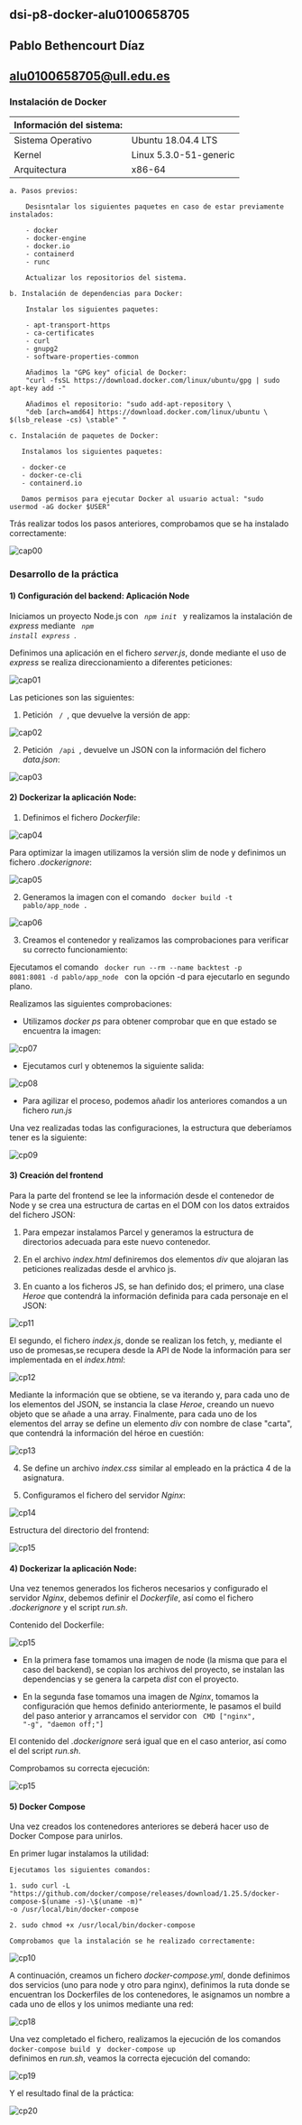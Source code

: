 ## dsi-p8-docker-alu0100658705

## Pablo Bethencourt Díaz

## alu0100658705@ull.edu.es

### Instalación de Docker

| Información del sistema: |                        |
| ------------------------ | ---------------------- |
| Sistema Operativo        | Ubuntu 18.04.4 LTS     |
| Kernel                   | Linux 5.3.0-51-generic |
| Arquitectura             | x86-64                 |

    a. Pasos previos:

        Desisntalar los siguientes paquetes en caso de estar previamente instalados:

        - docker
        - docker-engine
        - docker.io
        - containerd
        - runc

        Actualizar los repositorios del sistema.

    b. Instalación de dependencias para Docker:

        Instalar los siguientes paquetes:

        - apt-transport-https
        - ca-certificates
        - curl
        - gnupg2
        - software-properties-common

        Añadimos la "GPG key" oficial de Docker:
        "curl -fsSL https://download.docker.com/linux/ubuntu/gpg | sudo apt-key add -"

        Añadimos el repositorio: "sudo add-apt-repository \
        "deb [arch=amd64] https://download.docker.com/linux/ubuntu \ $(lsb_release -cs) \stable" "

    c. Instalación de paquetes de Docker:

       Instalamos los siguientes paquetes:

       - docker-ce
       - docker-ce-cli
       - containerd.io

       Damos permisos para ejecutar Docker al usuario actual: "sudo usermod -aG docker $USER"

Trás realizar todos los pasos anteriores, comprobamos que se ha instalado correctamente:

![cap00](images/cap00.png)

### Desarrollo de la práctica

#### 1) Configuración del backend: Aplicación Node

Iniciamos un proyecto Node.js con <code> _npm init_ </code> y realizamos la instalación de _express_ mediante <code> _npm install express_ </code>.

Definimos una aplicación en el fichero _server.js_, donde mediante el uso de _express_ se realiza direccionamiento a diferentes peticiones:

![cap01](images/cap01.png)

Las peticiones son las siguientes:

1. Petición <code> / </code>, que devuelve la versión de app:

![cap02](images/cap02.png)

2. Petición <code> /api </code>, devuelve un JSON con la información del fichero _data.json_:

![cap03](images/cap03.png)

#### 2) Dockerizar la aplicación Node:

1. Definimos el fichero _Dockerfile_:

![cap04](images/cap04.png)

Para optimizar la imagen utilizamos la versión slim de node y definimos un fichero _.dockerignore_:

![cap05](images/cap05.png)

2. Generamos la imagen con el comando <code> docker build -t pablo/app_node . </code>

![cap06](images/cap06.png)

3. Creamos el contenedor y realizamos las comprobaciones para verificar su correcto funcionamiento:

Ejecutamos el comando <code> docker run --rm --name backtest -p 8081:8081 -d pablo/app_node </code> con la opción -d para ejecutarlo en segundo plano.

Realizamos las siguientes comprobaciones:

- Utilizamos _docker ps_ para obtener comprobar que en que estado se encuentra la imagen:

![cp07](images/cap07.png)

- Ejecutamos curl y obtenemos la siguiente salida:

![cp08](images/cap08.png)

- Para agilizar el proceso, podemos añadir los anteriores comandos a un fichero _run.js_

Una vez realizadas todas las configuraciones, la estructura que deberíamos tener es la siguiente:

![cp09](images/cap09.png)

#### 3) Creación del frontend

Para la parte del frontend se lee la información desde el contenedor de Node y se crea una estructura de cartas en el DOM con los datos extraidos del fichero JSON:

1. Para empezar instalamos Parcel y generamos la estructura de directorios adecuada para este nuevo contenedor.

2. En el archivo _index.html_ definiremos dos elementos _div_ que alojaran las peticiones realizadas desde el arvhico js.

3. En cuanto a los ficheros JS, se han definido dos; el primero, una clase _Heroe_ que contendrá la información definida para cada personaje en el JSON:

![cp11](images/cap11.png)

El segundo, el fichero _index.js_, donde se realizan los fetch, y, mediante el uso de promesas,se recupera desde la API de Node la información para ser implementada en el _index.html_:

![cp12](images/cap12.png)

Mediante la información que se obtiene, se va iterando y, para cada uno de los elementos del JSON, se instancia la clase _Heroe_, creando un nuevo objeto que se añade a una array. Finalmente, para cada uno de los elementos del array se define un elemento _div_ con nombre de clase "carta", que contendrá la información del héroe en cuestión:

![cp13](images/cap13.png)

4. Se define un archivo _index.css_ similar al empleado en la práctica 4 de la asignatura.

5. Configuramos el fichero del servidor _Nginx_:

![cp14](images/cap14.png)

Estructura del directorio del frontend:

![cp15](images/cap15.png)

#### 4) Dockerizar la aplicación Node:

Una vez tenemos generados los ficheros necesarios y configurado el servidor _Nginx_, debemos definir el _Dockerfile_, así como el fichero _.dockerignore_ y el script _run.sh_.

Contenido del Dockerfile:

![cp15](images/cap16.png)

- En la primera fase tomamos una imagen de node (la misma que para el caso del backend), se copian los archivos del proyecto, se instalan las dependencias y se genera la carpeta _dist_ con el proyecto.

- En la segunda fase tomamos una imagen de _Nginx_, tomamos la configuración que hemos definido anteriormente, le pasamos el build del paso anterior y arrancamos el servidor con <code> CMD ["nginx", "-g", "daemon off;"] </code>

El contenido del _.dockerignore_ será igual que en el caso anterior, así como el del script _run.sh_.

Comprobamos su correcta ejecución:

![cp15](images/cap17.png)

#### 5) Docker Compose

Una vez creados los contenedores anteriores se deberá hacer uso de Docker Compose para unirlos.

En primer lugar instalamos la utilidad:

    Ejecutamos los siguientes comandos:

    1. sudo curl -L
    "https://github.com/docker/compose/releases/download/1.25.5/docker-compose-$(uname -s)-\$(uname -m)"
    -o /usr/local/bin/docker-compose

    2. sudo chmod +x /usr/local/bin/docker-compose

    Comprobamos que la instalación se he realizado correctamente:

![cp10](images/cap10.png)

A continuación, creamos un fichero _docker-compose.yml_, donde definimos dos servicios (uno para node y otro para nginx), definimos la ruta donde se encuentran los Dockerfiles de los contenedores, le asignamos un nombre a cada uno de ellos y los unimos mediante una red:

![cp18](images/cap18.png)

Una vez completado el fichero, realizamos la ejecución de los comandos <code> docker-compose build </code> y <code> docker-compose up </code> definimos en _run.sh_, veamos la correcta ejecución del comando:

![cp19](images/cap19.png)

Y el resultado final de la práctica:

![cp20](images/cap20.png)
